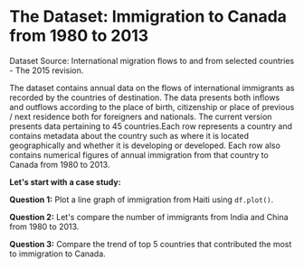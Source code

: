 # The Dataset: Immigration to Canada from 1980 to 2013 

Dataset Source: International migration flows to and from selected countries - The 2015 revision.

The dataset contains annual data on the flows of international immigrants as recorded by the countries of destination. 
The data presents both inflows and outflows according to the place of birth, citizenship or place of previous / next residence both for foreigners and nationals. 
The current version presents data pertaining to 45 countries.Each row represents a country and contains metadata about the country such as where it is located geographically and whether it is developing or developed. Each row also contains numerical figures of annual immigration from that country to Canada from 1980 to 2013. 

**Let's start with a case study:**

**Question 1:** Plot a line graph of immigration from Haiti using `df.plot()`.

**Question 2:** Let's compare the number of immigrants from India and China from 1980 to 2013.

**Question 3:** Compare the trend of top 5 countries that contributed the most to immigration to Canada.

